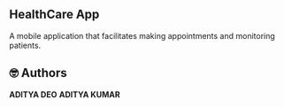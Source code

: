 ## HealthCare App
A mobile application that facilitates making appointments and monitoring patients.

## 🤓 Authors
**ADITYA DEO**
**ADITYA KUMAR** 

